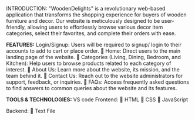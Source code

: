 INTRODUCTION: 
"WoodenDelights" is a revolutionary web-based application that transforms the shopping
experience for buyers of wooden furniture and decor. Our website is meticulously designed to
be user-friendly, allowing users to effortlessly browse various decor item categories, select
their favorites, and complete their orders with ease.


**FEATURES:**
Login/Signup: Users will be required to signup/ login to their accounts to add to cart or place order.
 Home: Direct users to the main landing page of the website. 
 Categories (Living, Dining, Bedroom, and Kitchen): Help users to browse products
related to each category of interest. 
 About Us: Learn more about the website, its mission, and the team behind it. 
 Contact Us: Reach out to the website administrators for support, feedback, or
inquiries. 
 FAQs: Access frequently asked questions to find answers to common queries about
the website and its features. 

**TOOLS & TECHNOLOGIES:**
VS code 
Frontend:
 HTML
 CSS
 JavaScript

Backend:
 Text File 
